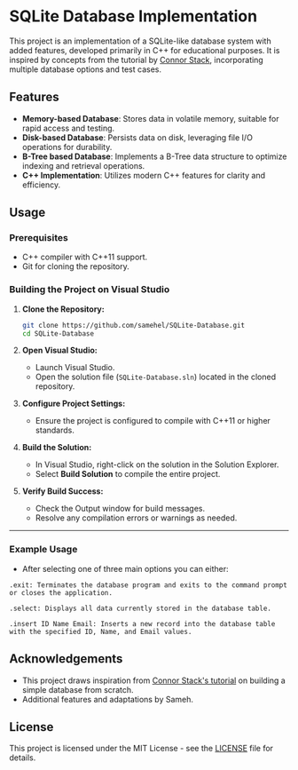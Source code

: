 # SQLite Database Implementation

This project is an implementation of a SQLite-like database system with added features, developed primarily in C++ for educational purposes. It is inspired by concepts from the tutorial by [Connor Stack](https://cstack.github.io/db_tutorial/), incorporating multiple database options and test cases.

## Features

- **Memory-based Database**: Stores data in volatile memory, suitable for rapid access and testing.
- **Disk-based Database**: Persists data on disk, leveraging file I/O operations for durability.
- **B-Tree based Database**: Implements a B-Tree data structure to optimize indexing and retrieval operations.
- **C++ Implementation**: Utilizes modern C++ features for clarity and efficiency.

## Usage

### Prerequisites

- C++ compiler with C++11 support.
- Git for cloning the repository.

### Building the Project on Visual Studio

1. **Clone the Repository:**

   ```bash
   git clone https://github.com/samehel/SQLite-Database.git
   cd SQLite-Database
   ```

2. **Open Visual Studio:**

   - Launch Visual Studio.
   - Open the solution file (`SQLite-Database.sln`) located in the cloned repository.

3. **Configure Project Settings:**

   - Ensure the project is configured to compile with C++11 or higher standards.

4. **Build the Solution:**

   - In Visual Studio, right-click on the solution in the Solution Explorer.
   - Select **Build Solution** to compile the entire project.

5. **Verify Build Success:**

   - Check the Output window for build messages.
   - Resolve any compilation errors or warnings as needed.

---

### Example Usage

- After selecting one of three main options you can either:

```plaintext
.exit: Terminates the database program and exits to the command prompt or closes the application.

.select: Displays all data currently stored in the database table.

.insert ID Name Email: Inserts a new record into the database table with the specified ID, Name, and Email values.
```

## Acknowledgements

- This project draws inspiration from [Connor Stack's tutorial](https://cstack.github.io/db_tutorial/) on building a simple database from scratch.
- Additional features and adaptations by Sameh.

## License

This project is licensed under the MIT License - see the [LICENSE](LICENSE) file for details.
